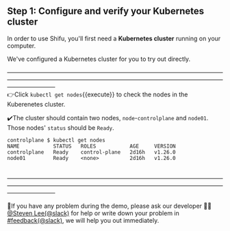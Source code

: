 ## Step 1: Configure and verify your Kubernetes cluster
In order to use Shifu, you'll first need a **Kubernetes cluster** running on your computer.

We've configured a Kubernetes cluster for you to try out directly.

————————————————————————————————————————————————————————————————————————————————
<br/>
👉Click `kubectl get nodes`{{execute}} to check the nodes in the Kuberenetes cluster.
<br/>

✔️The cluster should contain two nodes, `node`-`controlplane` and `node01`. Those nodes' `status` should be `Ready`.
```
controlplane $ kubectl get nodes
NAME           STATUS   ROLES           AGE     VERSION
controlplane   Ready    control-plane   2d16h   v1.26.0
node01         Ready    <none>          2d16h   v1.26.0
```
<br/>
————————————————————————————————————————————————————————————————————————————————
<br/>

🔔If you have any problem during the demo, please ask our developer 👷🏽[@Steven Lee(@slack)](https://shifuproj.slack.com/archives/D04MFP86D4J) for help or write down your problem in [#feedback(@slack)](https://shifuproj.slack.com/archives/C04N5AJJL8Y), we will help you out immediately.
